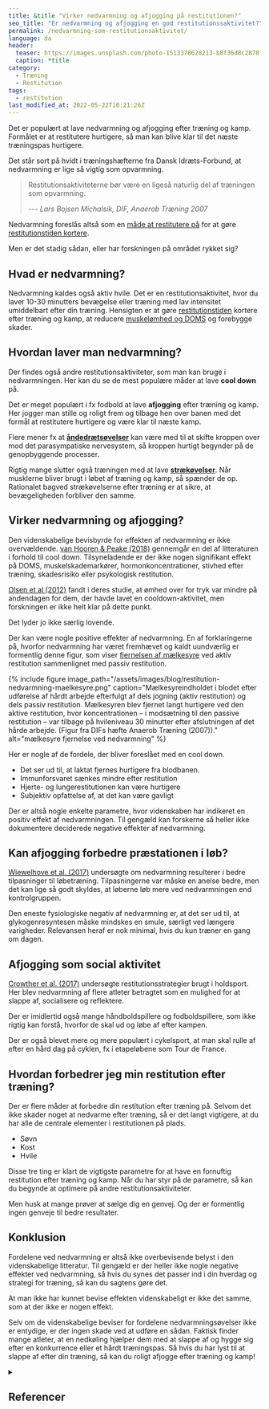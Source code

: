 ```yaml
---
title: &title "Virker nedvarmning og afjogging på restitutionen?"
seo_title: "Er nedvarmning og afjogging en god restitutionssaktivitet?"
permalink: /nedvarmning-som-restitutionsaktivitet/
language: da
header:
  teaser: https://images.unsplash.com/photo-1513378628213-b8f36d8c2878?ixlib=rb-1.2.1&ixid=MnwxMjA3fDB8MHxwaG90by1wYWdlfHx8fGVufDB8fHx8&auto=format&fit=crop&h=300&w=400&q=10
  caption: *title
category:
  - Træning
  - Restitution
tags:
  - restitution
last_modified_at: 2022-05-22T10:21:26Z
---
```


Det er populært at lave nedvarmning og afjogging efter træning og kamp. Formålet er at restitutere hurtigere, så man kan blive klar til det næste træningspas hurtigere.

Det står sort på hvidt i træningshæfterne fra Dansk Idræts-Forbund, at nedvarmning er lige så vigtig som opvarmning.

> Restitutionsaktiviteterne bør være en ligeså naturlig del af træningen som opvarmning.
>
> --- <cite>Lars Bojsen Michalsik, DIF, Anaerob Træning 2007</cite>

Nedvarmning foreslås altså som en [måde at restitutere på](/restitution/) for at gøre [restitutionstiden kortere](/restitutionstid-og-alder/).

Men er det stadig sådan, eller har forskningen på området rykket sig?

## Hvad er nedvarmning?

Nedvarmning kaldes også aktiv hvile. Det er en restitutionsaktivitet, hvor du laver 10-30 minutters bevægelse eller træning med lav intensitet umiddelbart efter din træning. Hensigten er at gøre [restitutionstiden](/restitutionstid/) kortere efter træning og kamp, at reducere [muskelømhed og DOMS](/omme-muskler-efter-traening/) og forebygge skader.

## Hvordan laver man nedvarmning?

Der findes også andre restitutionsaktiviteter, som man kan bruge i nedvarmningen. Her kan du se de mest populære måder at lave **cool down** på.

Det er meget populært i fx fodbold at lave **afjogging** efter træning og kamp. Her jogger man stille og roligt frem og tilbage hen over banen med det formål at restitutere hurtigere og være klar til næste kamp.

Flere mener fx at **[åndedrætsøvelser](/aandedraetstraening-forbedrer-udholdenheden/)** kan være med til at skifte kroppen over mod det parasympatiske nervesystem, så kroppen hurtigt begynder på de genopbyggende processer.

Rigtig mange slutter også træningen med at lave **[strækøvelser](/udstraekning-udspaending/)**. Når musklerne bliver brugt i løbet af træning og kamp, så spænder de op. Rationalet bagved strækøvelserne efter træning er at sikre, at bevægeligheden forbliver den samme.

## Virker nedvarmning og afjogging?

Den videnskabelige bevisbyrde for effekten af nedvarmning er ikke overvældende. [van Hooren & Peake (2018)](https://www.ncbi.nlm.nih.gov/pmc/articles/PMC5999142/) gennemgår en del af litteraturen i forhold til cool down. Tilsyneladende er der ikke nogen signifikant effekt på DOMS, muskelskademarkører, hormonkoncentrationer, stivhed efter træning, skadesrisiko eller psykologisk restitution.

[Olsen et al (2012)](https://www.ncbi.nlm.nih.gov/pmc/articles/PMC3588693/) fandt i deres studie, at ømhed over for tryk var mindre på andendagen for dem, der havde lavet en cooldown-aktivitet, men forskningen er ikke helt klar på dette punkt.

Det lyder jo ikke særlig lovende.

Der kan være nogle positive effekter af nedvarmning. En af forklaringerne på, hvorfor nedvarmning har været fremhævet og kaldt uundværlig er formentlig denne figur, som viser [fjernelsen af mælkesyre](/maelkesyre-traening/) ved aktiv restitution sammenlignet med passiv restitution.

{% include figure image_path="/assets/images/blog/restitution-nedvarmning-maelkesyre.png" caption="Mælkesyreindholdet i blodet efter udførelse af hårdt arbejde efterfulgt af dels jogning (aktiv restitution) og dels passiv restitution. Mælkesyren blev fjernet langt hurtigere ved den aktive restitution, hvor koncentrationen – i modsætning til den passive restitution – var tilbage på hvileniveau 30 minutter efter afslutningen af det hårde arbejde. (Figur fra DIFs hæfte Anaerob Træning (2007))." alt="mælkesyre fjernelse ved nedvarmning" %}

Her er nogle af de fordele, der bliver foreslået med en cool down.

- Det ser ud til, at laktat fjernes hurtigere fra blodbanen.
- Immunforsvaret sænkes mindre efter restitution
- Hjerte- og lungerestitutionen kan være hurtigere
- Subjektiv opfattelse af, at det kan være gavligt

Der er altså nogle enkelte parametre, hvor videnskaben har indikeret en positiv effekt af nedvarmningen. Til gengæld kan forskerne så heller ikke dokumentere deciderede negative effekter af nedvarmning.

## Kan afjogging forbedre præstationen i løb?

[Wiewelhove et al. (2017)](https://pubmed.ncbi.nlm.nih.gov/29720949/) undersøgte om nedvarmning resulterer i bedre tilpasninger til løbetræning. Tilpasningerne var måske en anelse bedre, men det kan lige så godt skyldes, at løberne løb mere ved nedvarmningen end kontrolgruppen.

Den eneste fysiologiske negativ af nedvarmning er, at det ser ud til, at glykogenresyntesen måske mindskes en smule, særligt ved længere varigheder. Relevansen heraf er nok minimal, hvis du kun træner en gang om dagen.

## Afjogging som social aktivitet

[Crowther et al. (2017)](https://pubmed.ncbi.nlm.nih.gov/28250934/) undersøgte restitutionsstrategier brugt i holdsport. Her blev nedvarmning af flere atleter betragtet som en mulighed for at slappe af, socialisere og reflektere.

Der er imidlertid også mange håndboldspillere og fodboldspillere, som ikke rigtig kan forstå, hvorfor de skal ud og løbe af efter kampen.

Der er også blevet mere og mere populært i cykelsport, at man skal rulle af efter en hård dag på cyklen, fx i etapeløbene som Tour de France.

## Hvordan forbedrer jeg min restitution efter træning?

Der er flere måder at forbedre din restitution efter træning på. Selvom det ikke skader noget at nedvarme efter træning, så er det langt vigtigere, at du har alle de centrale elementer i restitutionen på plads.

- Søvn
- Kost
- Hvile

Disse tre ting er klart de vigtigste parametre for at have en fornuftig restitution efter træning og kamp. Når du har styr på de parametre, så kan du begynde at optimere på andre restitutionsaktiviteter.

Men husk at mange prøver at sælge dig en genvej. Og der er formentlig ingen genveje til bedre resultater.

## Konklusion

Fordelene ved nedvarmning er altså ikke overbevisende belyst i den videnskabelige litteratur. Til gengæld er der heller ikke nogle negative effekter ved nedvarmning, så hvis du synes det passer ind i din hverdag og strategi for træning, så kan du sagtens gøre det.

At man ikke har kunnet bevise effekten videnskabeligt er ikke det samme, som at der ikke er nogen effekt.

Selv om de videnskabelige beviser for fordelene nedvarmningsøvelser ikke er entydige, er der ingen skade ved at udføre en sådan. Faktisk finder mange atleter, at en nedkøling hjælper dem med at slappe af og hygge sig efter en konkurrence eller et hårdt træningspas. Så hvis du har lyst til at slappe af efter din træning, så kan du roligt afjogge efter træning og kamp!

<details markdown="1" class="references">
  <summary><h2 id="references">Referencer</h2></summary>

- van Hooren & Peake (2018): [Do We Need a Cool-Down After Exercise? A Narrative Review of the Psychophysiological Effects and the Effects on Performance, Injuries and the Long-Term Adaptive Response](https://www.ncbi.nlm.nih.gov/pmc/articles/PMC5999142/)
- Wiewelhove et al. (2017): Regular active recovery during a high-intensity interval-training mesocycle does not attenuate training adaptation.
- Crowther et al. (2017): Team sport athletes’ perceptions and use of recovery strategies: a mixed-methods survey study.
</details>
